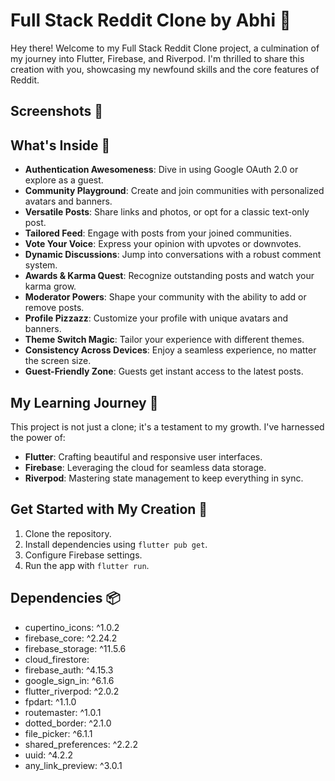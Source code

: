 # Full Stack Reddit Clone by Abhi 🚀

Hey there! Welcome to my Full Stack Reddit Clone project, a culmination of my journey into Flutter, Firebase, and Riverpod. I'm thrilled to share this creation with you, showcasing my newfound skills and the core features of Reddit.

## Screenshots 📸






## What's Inside 🌟

- **Authentication Awesomeness**: Dive in using Google OAuth 2.0 or explore as a guest.
- **Community Playground**: Create and join communities with personalized avatars and banners.
- **Versatile Posts**: Share links and photos, or opt for a classic text-only post.
- **Tailored Feed**: Engage with posts from your joined communities.
- **Vote Your Voice**: Express your opinion with upvotes or downvotes.
- **Dynamic Discussions**: Jump into conversations with a robust comment system.
- **Awards & Karma Quest**: Recognize outstanding posts and watch your karma grow.
- **Moderator Powers**: Shape your community with the ability to add or remove posts.
- **Profile Pizzazz**: Customize your profile with unique avatars and banners.
- **Theme Switch Magic**: Tailor your experience with different themes.
- **Consistency Across Devices**: Enjoy a seamless experience, no matter the screen size.
- **Guest-Friendly Zone**: Guests get instant access to the latest posts.

## My Learning Journey 🚦

This project is not just a clone; it's a testament to my growth. I've harnessed the power of:

- **Flutter**: Crafting beautiful and responsive user interfaces.
- **Firebase**: Leveraging the cloud for seamless data storage.
- **Riverpod**: Mastering state management to keep everything in sync.

## Get Started with My Creation 🚀

1. Clone the repository.
2. Install dependencies using `flutter pub get`.
3. Configure Firebase settings.
4. Run the app with `flutter run`.

## Dependencies 📦

  - cupertino_icons: ^1.0.2
  - firebase_core: ^2.24.2
  - firebase_storage: ^11.5.6
  - cloud_firestore: 
  - firebase_auth: ^4.15.3
  - google_sign_in: ^6.1.6
  - flutter_riverpod: ^2.0.2
  - fpdart: ^1.1.0
  - routemaster: ^1.0.1
  - dotted_border: ^2.1.0
  - file_picker: ^6.1.1
  - shared_preferences: ^2.2.2
  - uuid: ^4.2.2
  - any_link_preview: ^3.0.1
